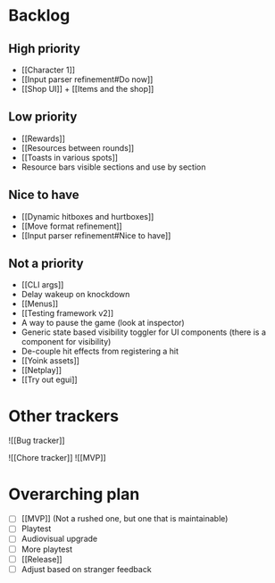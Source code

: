 # Backlog
## High priority
- [[Character 1]]
- [[Input parser refinement#Do now]]
- [[Shop UI]] + [[Items and the shop]]

## Low priority
- [[Rewards]]
- [[Resources between rounds]]
- [[Toasts in various spots]]
- Resource bars visible sections and use by section

## Nice to have
- [[Dynamic hitboxes and hurtboxes]]
- [[Move format refinement]]
- [[Input parser refinement#Nice to have]]

## Not a priority
- [[CLI args]]
- Delay wakeup on knockdown
- [[Menus]]
- [[Testing framework v2]]
- A way to pause the game (look at inspector)
- Generic state based visibility toggler for UI components (there is a component for visibility)
- De-couple hit effects from registering a hit
- [[Yoink assets]]
- [[Netplay]]
- [[Try out egui]]

# Other trackers
![[Bug tracker]]

![[Chore tracker]]
![[MVP]]

# Overarching plan
- [ ] [[MVP]] (Not a rushed one, but one that is maintainable)
- [ ] Playtest
- [ ] Audiovisual upgrade
- [ ] More playtest
- [ ] [[Release]]
- [ ] Adjust based on stranger feedback
